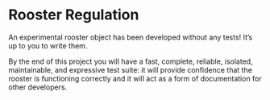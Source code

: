 # Rooster Regulation

An experimental rooster object has been developed without any tests! It’s up to you to write them.

By the end of this project you will have a fast, complete, reliable, isolated, maintainable, and expressive test suite: it will provide confidence that the rooster is functioning correctly and it will act as a form of documentation for other developers.